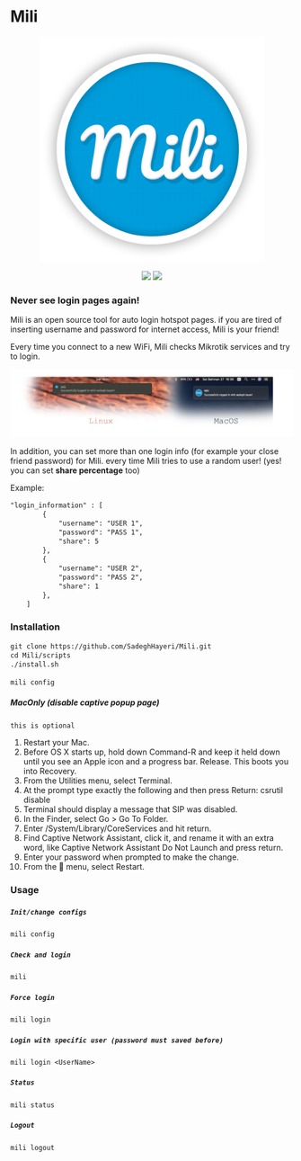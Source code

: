 # Mili
<p align="center">
  <img src="images/logo.png" alt="mili logo" width="400">
</p>

<p align="center">
	<img src="https://img.shields.io/github/license/SadeghHayeri/Mili.svg?colorB=red&style=for-the-badge"> <img src="https://img.shields.io/github/repo-size/SadeghHayeri/Mili.svg?colorB=blue&style=for-the-badge">
</p>


### Never see login pages again!

Mili is an open source tool for auto login hotspot pages. if you are tired of inserting username and password for internet access, Mili is your friend!

Every time you connect to a new WiFi, Mili checks Mikrotik services and try to login.

<p align="center">
	<img src="images/notify.png" alt="mili notify">
</p>

In addition, you can set more than one login info (for example your close friend password)
for Mili. every time Mili tries to use a random user! (yes! you can set **share percentage** too)

Example:
```
"login_information" : [
		{
			"username": "USER 1",
			"password": "PASS 1",
			"share": 5
		},
		{
			"username": "USER 2",
			"password": "PASS 2",
			"share": 1
		},
	]
```

### Installation
```
git clone https://github.com/SadeghHayeri/Mili.git
cd Mili/scripts
./install.sh

mili config
```

##### MacOnly (disable captive popup page)
`this is optional`
1. Restart your Mac.
2. Before OS X starts up, hold down Command-R and keep it held down until you see an Apple icon and a progress bar. Release. This boots you into Recovery.
3. From the Utilities menu, select Terminal.
4. At the prompt type exactly the following and then press Return: csrutil disable
5. Terminal should display a message that SIP was disabled.
6. In the Finder, select Go > Go To Folder.
7. Enter /System/Library/CoreServices and hit return.
8. Find Captive Network Assistant, click it, and rename it with an extra word, like Captive Network Assistant Do Not Launch and press return.
9. Enter your password when prompted to make the change.
10. From the  menu, select Restart.

### Usage

##### `Init/change configs`
```
mili config
```

##### `Check and login`
```
mili
```

##### `Force login`
```
mili login
```

##### `Login with specific user (password must saved before)`
```
mili login <UserName>
```

##### `Status`
```
mili status
```

##### `Logout`
```
mili logout
```
